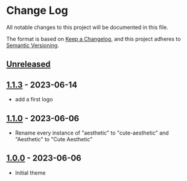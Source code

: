# Change Log

All notable changes to this project will be documented in this file.

The format is based on [Keep a Changelog](https://keepachangelog.com/en/1.0.0/),
and this project adheres to [Semantic Versioning](https://semver.org/spec/v2.0.0.html).

## [Unreleased]

## [1.1.3] - 2023-06-14

- add a first logo

## [1.1.0] - 2023-06-06

- Rename every instance of "aesthetic" to "cute-aesthetic" and "Aesthetic" to "Cute Aesthetic"

## [1.0.0] - 2023-06-06

- Initial theme

[unreleased]: https://github.com/Sophtli/aesthetic/compare/v1.0.0...HEAD
[1.1.3]: https://github.com/Sophtli/aesthetic/compare/v1.1.0...v1.1.3
[1.1.0]: https://github.com/Sophtli/aesthetic/compare/v1.0.0...v1.1.0
[1.0.0]: https://github.com/Sophtli/aesthetic/releases/tag/v1.0.0
